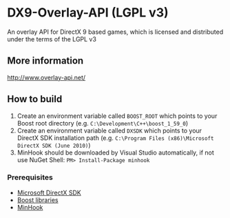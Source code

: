 # DX9-Overlay-API (LGPL v3)

An overlay API for DirectX 9 based games, which is licensed and distributed under the terms of the LGPL v3

## More information

http://www.overlay-api.net/

## How to build
1. Create an environment variable called `BOOST_ROOT` which points to your Boost root directory (e.g. `C:\Development\C++\boost_1_59_0`)
2. Create an environment variable called `DXSDK` which points to your DirectX SDK installation path (e.g. `C:\Program Files (x86)\Microsoft DirectX SDK (June 2010)`)
3. MinHook should be downloaded by Visual Studio automatically, if not use NuGet Shell: `PM> Install-Package minhook`

### Prerequisites
* [Microsoft DirectX SDK](https://www.microsoft.com/en-us/download/details.aspx?id=6812)
* [Boost libraries](http://www.boost.org/)
* [MinHook](https://github.com/TsudaKageyu/minhook)
